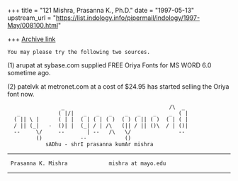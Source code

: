 +++
title = "121 Mishra, Prasanna K., Ph.D."
date = "1997-05-13"
upstream_url = "https://list.indology.info/pipermail/indology/1997-May/008100.html"

+++
[Archive link](https://list.indology.info/pipermail/indology/1997-May/008100.html)


	You may please try the following two sources.

(1) arupat at sybase.com
        supplied FREE Oriya Fonts for MS WORD 6.0 sometime ago.

(2) patelvk at metronet.com
        at a cost of $24.95 has started selling the Oriya font now.

                     _                                 /\  _
       _            ( |/|   _   _   _    _   _    _    _  ( |
      ( || \ |      ( | |  ( | ( | ( )  ( ) ( || ( )  ( | ( |
      / || (_|   -  ()| |  (_| / | /\   (|| / || ()\  / | ()|
      --     \/     --       | --   /\   \/               --
             ()            --            ()
                sADhu - shrI prasanna kumAr mishra


------------------------------------------------------------------------
	 Prasanna K. Mishra 			mishra at mayo.edu 
------------------------------------------------------------------------




